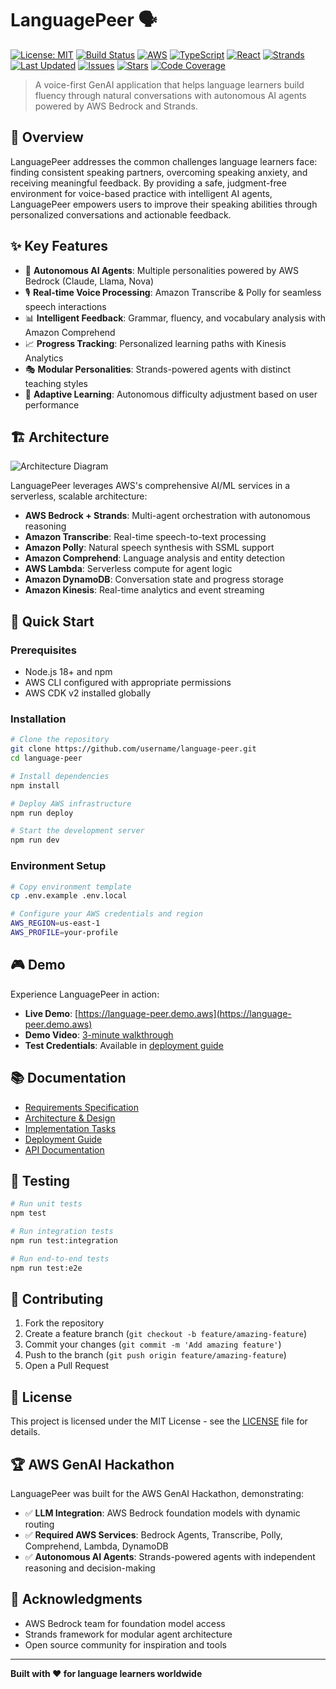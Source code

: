 # LanguagePeer 🗣️

[![License: MIT](https://img.shields.io/badge/License-MIT-yellow.svg)](https://opensource.org/licenses/MIT)
[![Build Status](https://img.shields.io/github/actions/workflow/status/username/language-peer/ci.yml?branch=main)](https://github.com/username/language-peer/actions)
[![AWS](https://img.shields.io/badge/AWS-Bedrock%20%7C%20Lambda%20%7C%20Transcribe-FF9900?logo=amazon-aws&logoColor=white)](https://aws.amazon.com/)
[![TypeScript](https://img.shields.io/badge/TypeScript-007ACC?logo=typescript&logoColor=white)](https://www.typescriptlang.org/)
[![React](https://img.shields.io/badge/React-20232A?logo=react&logoColor=61DAFB)](https://reactjs.org/)
[![Strands](https://img.shields.io/badge/Strands-AI%20Agents-purple)](https://github.com/strands-ai/strands)
[![Last Updated](https://img.shields.io/github/last-commit/username/language-peer)](https://github.com/username/language-peer)
[![Issues](https://img.shields.io/github/issues/username/language-peer)](https://github.com/username/language-peer/issues)
[![Stars](https://img.shields.io/github/stars/username/language-peer)](https://github.com/username/language-peer/stargazers)
[![Code Coverage](https://img.shields.io/codecov/c/github/username/language-peer)](https://codecov.io/gh/username/language-peer)

> A voice-first GenAI application that helps language learners build fluency through natural conversations with autonomous AI agents powered by AWS Bedrock and Strands.

## 🎯 Overview

LanguagePeer addresses the common challenges language learners face: finding consistent speaking partners, overcoming speaking anxiety, and receiving meaningful feedback. By providing a safe, judgment-free environment for voice-based practice with intelligent AI agents, LanguagePeer empowers users to improve their speaking abilities through personalized conversations and actionable feedback.

## ✨ Key Features

- 🤖 **Autonomous AI Agents**: Multiple personalities powered by AWS Bedrock (Claude, Llama, Nova)
- 🎙️ **Real-time Voice Processing**: Amazon Transcribe & Polly for seamless speech interactions
- 📊 **Intelligent Feedback**: Grammar, fluency, and vocabulary analysis with Amazon Comprehend
- 📈 **Progress Tracking**: Personalized learning paths with Kinesis Analytics
- 🎭 **Modular Personalities**: Strands-powered agents with distinct teaching styles
- 🔄 **Adaptive Learning**: Autonomous difficulty adjustment based on user performance

## 🏗️ Architecture

![Architecture Diagram](docs/architecture-diagram.png)

LanguagePeer leverages AWS's comprehensive AI/ML services in a serverless, scalable architecture:

- **AWS Bedrock + Strands**: Multi-agent orchestration with autonomous reasoning
- **Amazon Transcribe**: Real-time speech-to-text processing
- **Amazon Polly**: Natural speech synthesis with SSML support
- **Amazon Comprehend**: Language analysis and entity detection
- **AWS Lambda**: Serverless compute for agent logic
- **Amazon DynamoDB**: Conversation state and progress storage
- **Amazon Kinesis**: Real-time analytics and event streaming

## 🚀 Quick Start

### Prerequisites

- Node.js 18+ and npm
- AWS CLI configured with appropriate permissions
- AWS CDK v2 installed globally

### Installation

```bash
# Clone the repository
git clone https://github.com/username/language-peer.git
cd language-peer

# Install dependencies
npm install

# Deploy AWS infrastructure
npm run deploy

# Start the development server
npm run dev
```

### Environment Setup

```bash
# Copy environment template
cp .env.example .env.local

# Configure your AWS credentials and region
AWS_REGION=us-east-1
AWS_PROFILE=your-profile
```

## 🎮 Demo

Experience LanguagePeer in action:

- **Live Demo**: [https://language-peer.demo.aws](https://language-peer.demo.aws)
- **Demo Video**: [3-minute walkthrough](docs/demo-video.md)
- **Test Credentials**: Available in [deployment guide](docs/deployment-guide.md)

## 📚 Documentation

- [Requirements Specification](docs/requirements.md)
- [Architecture & Design](docs/design.md)
- [Implementation Tasks](docs/tasks.md)
- [Deployment Guide](docs/deployment-guide.md)
- [API Documentation](docs/api.md)

## 🧪 Testing

```bash
# Run unit tests
npm test

# Run integration tests
npm run test:integration

# Run end-to-end tests
npm run test:e2e
```

## 🤝 Contributing

1. Fork the repository
2. Create a feature branch (`git checkout -b feature/amazing-feature`)
3. Commit your changes (`git commit -m 'Add amazing feature'`)
4. Push to the branch (`git push origin feature/amazing-feature`)
5. Open a Pull Request

## 📄 License

This project is licensed under the MIT License - see the [LICENSE](LICENSE) file for details.

## 🏆 AWS GenAI Hackathon

LanguagePeer was built for the AWS GenAI Hackathon, demonstrating:

- ✅ **LLM Integration**: AWS Bedrock foundation models with dynamic routing
- ✅ **Required AWS Services**: Bedrock Agents, Transcribe, Polly, Comprehend, Lambda, DynamoDB
- ✅ **Autonomous AI Agents**: Strands-powered agents with independent reasoning and decision-making

## 🙏 Acknowledgments

- AWS Bedrock team for foundation model access
- Strands framework for modular agent architecture
- Open source community for inspiration and tools

---

**Built with ❤️ for language learners worldwide**